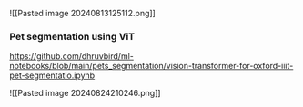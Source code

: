 ![[Pasted image 20240813125112.png]]


### Pet segmentation using ViT 

https://github.com/dhruvbird/ml-notebooks/blob/main/pets_segmentation/vision-transformer-for-oxford-iiit-pet-segmentatio.ipynb


![[Pasted image 20240824210246.png]]